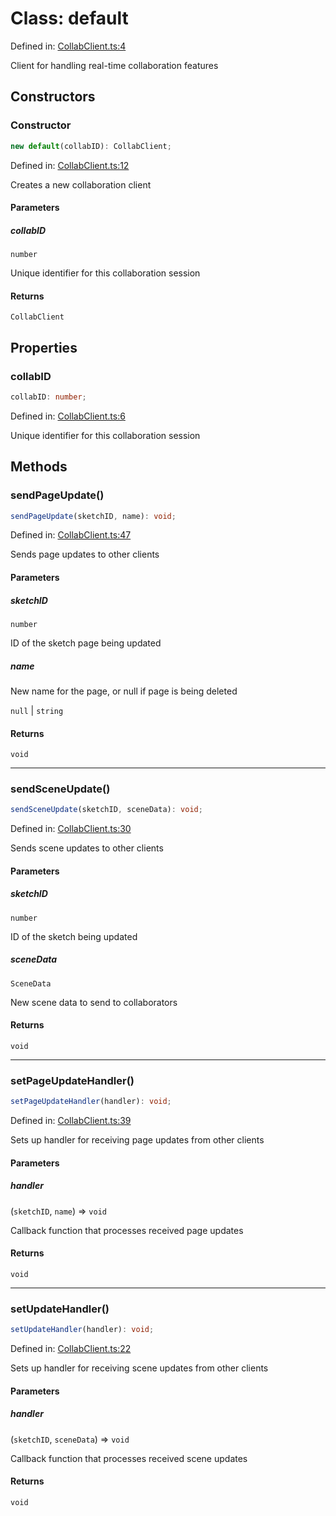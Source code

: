 # Class: default

Defined in: [CollabClient.ts:4](https://github.com/Capstone-Projects-2025-Fall/project-001-sketch2screen/blob/8c59e38046a6d7468c87cefbc528234a59134c77/frontend/src/App/CollabClient.ts#L4)

Client for handling real-time collaboration features

## Constructors

### Constructor

```ts
new default(collabID): CollabClient;
```

Defined in: [CollabClient.ts:12](https://github.com/Capstone-Projects-2025-Fall/project-001-sketch2screen/blob/8c59e38046a6d7468c87cefbc528234a59134c77/frontend/src/App/CollabClient.ts#L12)

Creates a new collaboration client

#### Parameters

##### collabID

`number`

Unique identifier for this collaboration session

#### Returns

`CollabClient`

## Properties

### collabID

```ts
collabID: number;
```

Defined in: [CollabClient.ts:6](https://github.com/Capstone-Projects-2025-Fall/project-001-sketch2screen/blob/8c59e38046a6d7468c87cefbc528234a59134c77/frontend/src/App/CollabClient.ts#L6)

Unique identifier for this collaboration session

## Methods

### sendPageUpdate()

```ts
sendPageUpdate(sketchID, name): void;
```

Defined in: [CollabClient.ts:47](https://github.com/Capstone-Projects-2025-Fall/project-001-sketch2screen/blob/8c59e38046a6d7468c87cefbc528234a59134c77/frontend/src/App/CollabClient.ts#L47)

Sends page updates to other clients

#### Parameters

##### sketchID

`number`

ID of the sketch page being updated

##### name

New name for the page, or null if page is being deleted

`null` | `string`

#### Returns

`void`

***

### sendSceneUpdate()

```ts
sendSceneUpdate(sketchID, sceneData): void;
```

Defined in: [CollabClient.ts:30](https://github.com/Capstone-Projects-2025-Fall/project-001-sketch2screen/blob/8c59e38046a6d7468c87cefbc528234a59134c77/frontend/src/App/CollabClient.ts#L30)

Sends scene updates to other clients

#### Parameters

##### sketchID

`number`

ID of the sketch being updated

##### sceneData

`SceneData`

New scene data to send to collaborators

#### Returns

`void`

***

### setPageUpdateHandler()

```ts
setPageUpdateHandler(handler): void;
```

Defined in: [CollabClient.ts:39](https://github.com/Capstone-Projects-2025-Fall/project-001-sketch2screen/blob/8c59e38046a6d7468c87cefbc528234a59134c77/frontend/src/App/CollabClient.ts#L39)

Sets up handler for receiving page updates from other clients

#### Parameters

##### handler

(`sketchID`, `name`) => `void`

Callback function that processes received page updates

#### Returns

`void`

***

### setUpdateHandler()

```ts
setUpdateHandler(handler): void;
```

Defined in: [CollabClient.ts:22](https://github.com/Capstone-Projects-2025-Fall/project-001-sketch2screen/blob/8c59e38046a6d7468c87cefbc528234a59134c77/frontend/src/App/CollabClient.ts#L22)

Sets up handler for receiving scene updates from other clients

#### Parameters

##### handler

(`sketchID`, `sceneData`) => `void`

Callback function that processes received scene updates

#### Returns

`void`
